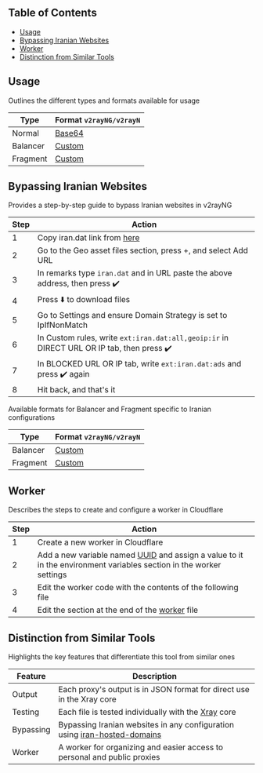 ## Table of Contents
- [Usage](#usage)
- [Bypassing Iranian Websites](#bypassing-iranian-websites)
- [Worker](#worker)
- [Distinction from Similar Tools](#distinction-from-similar-tools)

## Usage
Outlines the different types and formats available for usage

| Type     | Format `v2rayNG/v2rayN`                                                                                            |
|----------|--------------------------------------------------------------------------------------------------------------------|
| Normal   | [Base64](https://raw.githubusercontent.com/wuqb2i4f/xray-config-toolkit/main/output/base64/mix)                    |
| Balancer | [Custom](https://raw.githubusercontent.com/wuqb2i4f/xray-config-toolkit/main/output/json/custom/mix-balancer.json) |
| Fragment | [Custom](https://raw.githubusercontent.com/wuqb2i4f/xray-config-toolkit/main/output/json/custom/mix-fragment.json) |

## Bypassing Iranian Websites
Provides a step-by-step guide to bypass Iranian websites in v2rayNG

| Step | Action                                                                                                              |
|------|---------------------------------------------------------------------------------------------------------------------|
| 1    | Copy iran.dat link from [here](https://github.com/bootmortis/iran-hosted-domains/releases/latest/download/iran.dat) | 
| 2    | Go to the Geo asset files section, press +, and select Add URL                                                      |
| 3    | In remarks type `iran.dat` and in URL paste the above address, then press ✔️                                         |
| 4    | Press ⬇️ to download files                                                                                           |
| 5    | Go to Settings and ensure Domain Strategy is set to IpIfNonMatch                                                    |
| 6    | In Custom rules, write `ext:iran.dat:all,geoip:ir` in DIRECT URL OR IP tab, then press ✔️                            |
| 7    | In BLOCKED URL OR IP tab, write `ext:iran.dat:ads` and press ✔️ again                                                |
| 8    | Hit back, and that's it                                                                                             |

Available formats for Balancer and Fragment specific to Iranian configurations

| Type     | Format `v2rayNG/v2rayN`                                                                                                     |
|----------|-----------------------------------------------------------------------------------------------------------------------------|
| Balancer | [Custom](https://raw.githubusercontent.com/wuqb2i4f/xray-config-toolkit/main/output/json/custom/mix-balancer-rules-ir.json) |
| Fragment | [Custom](https://raw.githubusercontent.com/wuqb2i4f/xray-config-toolkit/main/output/json/custom/mix-fragment-rules-ir.json) |

## Worker
Describes the steps to create and configure a worker in Cloudflare

| Step | Action                                                                                                                                              |
|------|-----------------------------------------------------------------------------------------------------------------------------------------------------|
| 1    | Create a new worker in Cloudflare                                                                                                                   |
| 2    | Add a new variable named [UUID](https://www.uuidgenerator.net) and assign a value to it in the environment variables section in the worker settings |
| 3    | Edit the worker code with the contents of the following file                                                                                        |
| 4    | Edit the section at the end of the [worker](https://raw.githubusercontent.com/wuqb2i4f/xray-config-toolkit/main/output/cloudflare/worker.js) file   |

## Distinction from Similar Tools
Highlights the key features that differentiate this tool from similar ones

| Feature | Description                                                                                                                      |
|---------|----------------------------------------------------------------------------------------------------------------------------------|
| Output  | Each proxy's output is in JSON format for direct use in the Xray core                                                            |
| Testing | Each file is tested individually with the [Xray](https://xtls.github.io/en/config) core                                          |
| Bypassing | Bypassing Iranian websites in any configuration using [iran-hosted-domains](https://github.com/bootmortis/iran-hosted-domains) |
| Worker  | A worker for organizing and easier access to personal and public proxies                                                         |
